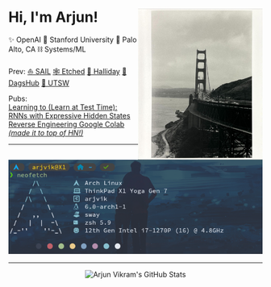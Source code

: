 # Hi, I'm Arjun! <img align="right" src="./film.png" height="300" />

✨ OpenAI
🌲 Stanford University
📍 Palo Alto, CA
⛓️ Systems/ML

Prev:
[⛵ SAIL](https://ai.stanford.edu/)
[🕸️ Etched](https://etched.com)
[🏦 Halliday](https://halliday.xyz)
[🐾 DagsHub](https://dagshub.com)
[🧪 UTSW](https://www.rajaramlab.org/)

Pubs:  
[Learning to (Learn at Test Time): RNNs with Expressive Hidden States](https://arxiv.org/abs/2407.04620)  
[Reverse Engineering Google Colab *(made it to top of HN!)*](https://news.ycombinator.com/item?id=31851031)  

<hr>

![](./neofetch.png)

<hr>

<p align="center">
  <img src="https://github-readme-stats-arjvik.vercel.app/api?username=arjvik&include_all_commits=true&count_private=true&show_icons=true&theme=ambient_gradient&border_radius=20&show=reviews,prs_merged&hide=contribs&hide_border=true" alt="Arjun Vikram's GitHub Stats"/>
</p>
